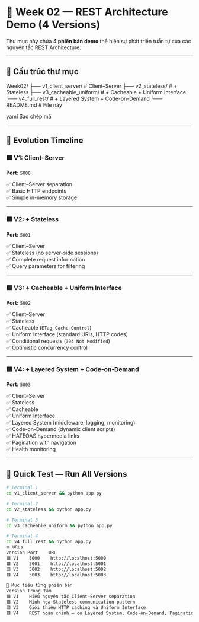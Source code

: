 # 🧩 Week 02 — REST Architecture Demo (4 Versions)

Thư mục này chứa **4 phiên bản demo** thể hiện sự phát triển tuần tự của các nguyên tắc REST Architecture.

---

## 📁 Cấu trúc thư mục

Week02/
├── v1_client_server/ # Client–Server
├── v2_stateless/ # + Stateless
├── v3_cacheable_uniform/ # + Cacheable + Uniform Interface
├── v4_full_rest/ # + Layered System + Code-on-Demand
└── README.md # File này

yaml
Sao chép mã

---

## 🚀 Evolution Timeline

### 🟦 **V1: Client–Server**  
**Port:** `5000`

✅ Client–Server separation  
✅ Basic HTTP endpoints  
✅ Simple in-memory storage  

---

### 🟩 **V2: + Stateless**  
**Port:** `5001`

✅ Client–Server  
✅ Stateless (no server-side sessions)  
✅ Complete request information  
✅ Query parameters for filtering  

---

### 🟨 **V3: + Cacheable + Uniform Interface**  
**Port:** `5002`

✅ Client–Server  
✅ Stateless  
✅ Cacheable (`ETag`, `Cache-Control`)  
✅ Uniform Interface (standard URIs, HTTP codes)  
✅ Conditional requests (`304 Not Modified`)  
✅ Optimistic concurrency control  

---

### 🟥 **V4: + Layered System + Code-on-Demand**  
**Port:** `5003`

✅ Client–Server  
✅ Stateless  
✅ Cacheable  
✅ Uniform Interface  
✅ Layered System (middleware, logging, monitoring)  
✅ Code-on-Demand (dynamic client scripts)  
✅ HATEOAS hypermedia links  
✅ Pagination with navigation  
✅ Health monitoring  

---

## 🧪 Quick Test — Run All Versions

```bash
# Terminal 1
cd v1_client_server && python app.py

# Terminal 2
cd v2_stateless && python app.py

# Terminal 3
cd v3_cacheable_uniform && python app.py

# Terminal 4
cd v4_full_rest && python app.py
🌐 URLs
Version	Port	URL
🟦 V1	5000	http://localhost:5000
🟩 V2	5001	http://localhost:5001
🟨 V3	5002	http://localhost:5002
🟥 V4	5003	http://localhost:5003

🎯 Mục tiêu từng phiên bản
Version	Trọng tâm
🟦 V1	Hiểu nguyên tắc Client–Server separation
🟩 V2	Minh họa Stateless communication pattern
🟨 V3	Giới thiệu HTTP caching và Uniform Interface
🟥 V4	REST hoàn chỉnh — có Layered System, Code-on-Demand, Pagination, Hypermedia